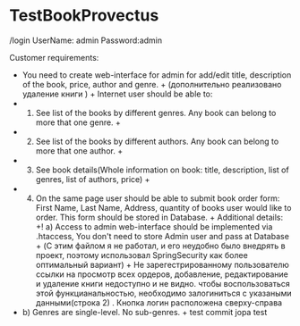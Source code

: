 # TestBookProvectus
/login UserName: admin Password:admin

Customer requirements:
 + You need to create web-interface for admin for add/edit title, description of the book, price, author and genre. +
 (дополнительно реализовано удаление книги ) +
Internet user should be able to:
+ 1) See list of the books by different genres. Any book can belong to more that one genre. +
+ 2) See list of the books by different authors. Any book can belong to more that one author. +
+ 3) See book details(Whole information on book: title, description, list of genres, list of authors, price) +
+ 4) On the same page user should be able to submit book order form: First Name, Last Name, Address, quantity of books user would like to order. This form should be stored in Database. +
Additional details:
+! a) Access to admin web-interface should be implemented via .htaccess, You don't need to store Admin user and pass at Database +
(С этим файлом я не работал, и его неудобно было внедрять в проект, поэтому использовал SpringSecurity как более оптимальный вариант) +
Не зарегестрированному пользователю ссылки на просмотр всех ордеров, добавление, редактирование и удаление книги недоступно и не видно.
чтобы воспользоваться этой функцианальностью, необходимо залогиниться с указаными данными(строка 2) .
Кнопка логин расположена сверху-справа
+ b) Genres are single-level. No sub-genres. +
test commit
jopa test